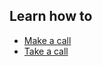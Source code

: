 ## Learn how to

- [Make a call](en/topics/tool-2-signal/2-voice/3-1-howto-android-content.md)
- [Take a call](en/topics/tool-2-signal/2-voice/3-2-howto-android-content.md)

